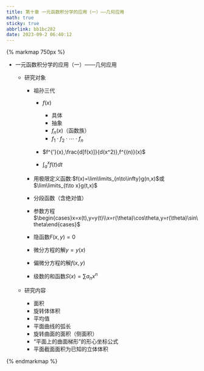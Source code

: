 ```yaml
---
title: 第十章 一元函数积分学的应用（一）——几何应用
math: true
sticky: true
abbrlink: bb1bc282
date: 2023-09-2 06:40:12
---
```


{% markmap 750px %}

- 一元函数积分学的应用（一）——几何应用
  - 研究对象
    - 祖孙三代
      - $f(x)$
        - 具体
        - 抽象
        - $f_n(x)$（函数族）
        - $f_1\cdot f_2\cdot\cdots\cdot f_n$
  
      - $f^{'}(x),\frac{d[f(x)]}{d(x^2)},f^{(n)}(x)$
      - $\int_a^xf(t)dt$
  
    - 用极限定义函数:$f(x)=\lim\limits_{n\to\infty}g(n,x)$或$\lim\limits_{t\to x}g(t,x)$
    - 分段函数（含绝对值）
    - 参数方程$\begin{cases}x=x(t),y=y(t)\\x=r(\theta)\cos\theta,y=r(\theta)\sin\theta\end{cases}$
    - 隐函数$F(x,y)=0$
    - 微分方程的解$y=y(x)$
    - 偏微分方程的解$f(x,y)$
    - 级数的和函数$S(x)=\sum a_nx^n$
  
  - 研究内容
    - 面积
    - 旋转体体积
    - 平均值
    - 平面曲线的弧长
    - 旋转曲面的面积（侧面积）
    - “平面上的曲面梯形”的形心坐标公式
    - 平面截面面积为已知的立体体积
  

{% endmarkmap %}